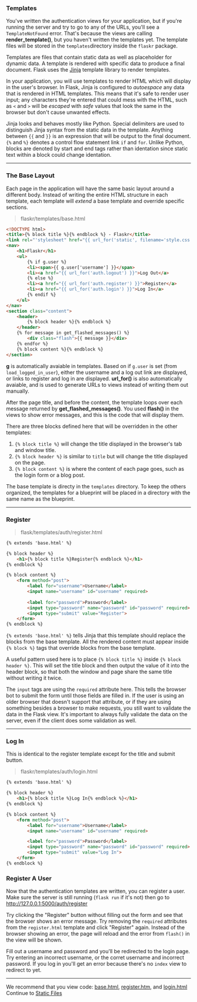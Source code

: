 ### Templates

You've written the authentication views for your application, but if you're running the server and try to go to any of the URLs, you'll see a `TemplateNotFound` error. That's because the views are calling **render_template()**, but you haven't written the templates yet. The template files will be stored in the `templates`directory inside the `flaskr` package. 

Templates are files that contain static data as well as placeholder for dynamic data. A template is rendered with specific data to produce a final document. Flask uses the [Jinja](https://jinja.palletsprojects.com/en/3.1.x/) template library to render templates.

In your application, you will use templates to render HTML which will display in the user's browser. In Flask, Jinja is configured to _autoespace_ any data that is rendered in HTML templates. This means that it's safe to render user input; any characters they're entered that could mess with the HTML, such as `<` and `>` will be _escaped_ with _safe_ values that look the same in the browser but don't cause unwanted effects.

Jinja looks and behaves mostly like Python. Special delimiters are used to distinguish Jinja syntax from the static data in the template. Anything between `{{` and `}}` is an expression that will be output to the final document. `{%` and `%}` denotes a control flow statement link `if` and `for`. Unlike Python, blocks are denoted by start and end tags rather than identation since static text within a block could change identation.

----
### The Base Layout

Each page in the application will have the same basic layout around a different body. Instead of writing the entire HTML structure in each template, each template will _extend_ a base template and override specific sections.

> flaskr/templates/base.html

```Html
<!DOCTYPE html>
<title>{% block title %}{% endblock %} - Flaskr</title>
<link rel="'stylesheet" href="{{ url_for('static', filename='style.css') }}">
<nav>
    <h1>Flaskr</h1>
    <ul>
        {% if g.user %}
        <li><span>{{ g.user['username'] }}</span>
        <li><a href="{{ url_for('auth.logout') }}">Log Out</a>
        {% else %}
        <li><a href="{{ url_for('auth.register') }}">Register</a>
        <li><a href="{{ url_for('auth.login') }}">Log In</a>
        {% endif %}
    </ul>
</nav>
<section class="content">
    <header>
        {% block header %}{% endblock %}
    </header>
    {% for message in get_flashed_messages() %}
        <div class="flash">{{ message }}</div>
    {% endfor %}
    {% block content %}{% endblock %}
</section>
```

**g** is automatically avaiable in templates. Based on if `g.user` is set (from `load_logged_in_user`), either the username and a log out link are displayed, or links to register and log in are displayed.
**url_for()** is also automatically avaiable, and is used to generate URLs to views instead of writing them out manually.

After the page title, and before the content, the template loops over each message returned by **get_flashed_messages()**. You used **flash()** in the views to show error messages, and this is the code that will display them.

There are three blocks defined here that will be overridden in the other templates:

1. `{% block title %}` will change the title displayed in the browser's tab and window title.
2. `{% block header %}` is similar to `title` but will change the title displayed on the page.
3. `{% block content %}` is where the content of each page goes, such as the login form or a blog post.

The base template is directy in the `templates` directory. To keep the others organized, the templates for a blueprint will be placed in a directory with the same name as the blueprint.

----

### Register

> flask/templates/auth/register.html
```Html
{% extends 'base.html' %}

{% block header %}
    <h1>{% block title %}Register{% endblock %}</h1>
{% endblock %}

{% block content %}
    <form method="post">
        <label for="username">Username</label>
        <input name="username" id="username" required>
        
        <label for="password">Password</label>
        <input type="password" name="password" id="password" required>
        <input type="submit" value="Register">
    </form>
{% endblock %}
```

`{% extends 'base.html' %}` tells Jinja that this template should replace the blocks from the base template. All the rendered content must appear inside `{% block %}` tags that override blocks from the base template.

A useful pattern used here is to place `{% block title %}` inside `{% block header %}`. This will set the title block and then output the value of it into the header block, so that both the window and page share the same title without writing it twice.

The `input` tags are using the `required` attribute here. This tells the browser bot to submit the form until those fields are filled in. If the user is using an older browser that doesn't support that attribute, or if they are using something besides a browser to make requests, you still want to validate the data in the Flask view. It's important to always fully validate the data on the server, even if the client does some validation as well.

----

### Log In

This is identical to the register template except for the title and submit button.

>flaskr/templates/auth/login.html
```Html
{% extends 'base.html' %}

{% block header %}
    <h1>{% block title %}Log In{% endblock %}</h1>
{% endblock %}

{% block content %}
    <form method="post">
        <label for="username">Username</label>
        <input name="username" id="username" required>

        <label for="password">Password</label>
        <input type="password" name="password" id="password" required>
        <input type="submit" value="Log In">
    </form>
{% endblock %}
```

### Register A User

Now that the authentication templates are written, you can register a user. Make sure the server is still running (`flask run` if it's not) then go to http://127.0.0.1:5000/auth/register

Try clicking the "Register" button without filling out the form and see that the browser shows an error message. Try removing the `required` attributes from the `register.html` template and click "Register" again. Instead of the browser showing an error, the page will reload and the error from `flash()` in the view will be shown.

Fill out a username and password and you'll be redirected to the login page. Try entering an incorrect username, or the corret username and incorrect password. If you log in you'll get an error because there's no `index` view to redirect to yet.

----

We recommend that you view code: [base.html](), [register.htm](), and [login.html]()
Continue to [Static Files]()
